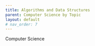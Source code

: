 ```yaml
---
title: Algorithms and Data Structures
parent: Computer Science by Topic
layout: default
# nav_order: 7
---
```


Computer Science